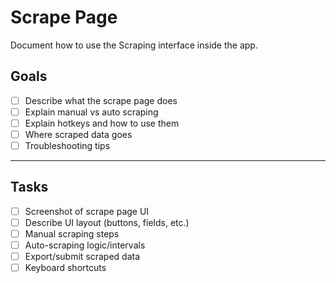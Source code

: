 # Scrape Page

Document how to use the Scraping interface inside the app.

## Goals
- [ ] Describe what the scrape page does
- [ ] Explain manual vs auto scraping
- [ ] Explain hotkeys and how to use them
- [ ] Where scraped data goes
- [ ] Troubleshooting tips

---

## Tasks
- [ ] Screenshot of scrape page UI
- [ ] Describe UI layout (buttons, fields, etc.)
- [ ] Manual scraping steps
- [ ] Auto-scraping logic/intervals
- [ ] Export/submit scraped data
- [ ] Keyboard shortcuts
